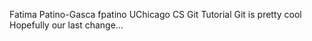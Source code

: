 Fatima Patino-Gasca fpatino
UChicago CS Git Tutorial
Git is pretty cool
Hopefully our last change...
